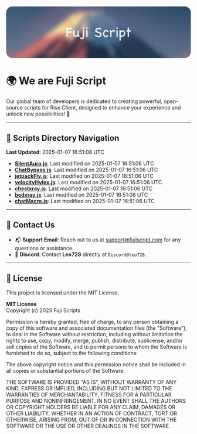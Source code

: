 ![Banner](.github/b.webp)

# 🌍 **We are Fuji Script**

Our global team of developers is dedicated to creating powerful, open-source scripts for Rise Client, designed to enhance your experience and unlock new possibilities! 🌟

---
<!-- SCRIPTS_NAVIGATION_START -->
## 📂 **Scripts Directory Navigation**

**Last Updated**: 2025-01-07 16:51:08 UTC

- **[SilentAura.js](scripts/SilentAura.js)**: Last modified on 2025-01-07 16:51:06 UTC
- **[ChatBypass.js](scripts/ChatBypass.js)**: Last modified on 2025-01-07 16:51:06 UTC
- **[jetpackFly.js](scripts/jetpackFly.js)**: Last modified on 2025-01-07 16:51:06 UTC
- **[velocityHylex.js](scripts/velocityHylex.js)**: Last modified on 2025-01-07 16:51:06 UTC
- **[chestxray.js](scripts/chestxray.js)**: Last modified on 2025-01-07 16:51:06 UTC
- **[bedxray.js](scripts/bedxray.js)**: Last modified on 2025-01-07 16:51:06 UTC
- **[chatMacro.js](scripts/chatMacro.js)**: Last modified on 2025-01-07 16:51:06 UTC

<!-- SCRIPTS_NAVIGATION_END -->

---

## 💬 **Contact Us**  
- 📬 **Support Email**: Reach out to us at [support@fujiscript.com](mailto:support@fujiscript.com) for any questions or assistance.  
- 💬 **Discord**: Contact **Leo728** directly at `Discord@leo728`.

---

## 📜 **License**

This project is licensed under the MIT License.  

**MIT License**  
Copyright (c) 2023 Fuji Scripts  

Permission is hereby granted, free of charge, to any person obtaining a copy of this software and associated documentation files (the "Software"), to deal in the Software without restriction, including without limitation the rights to use, copy, modify, merge, publish, distribute, sublicense, and/or sell copies of the Software, and to permit persons to whom the Software is furnished to do so, subject to the following conditions:  

The above copyright notice and this permission notice shall be included in all copies or substantial portions of the Software.  

THE SOFTWARE IS PROVIDED "AS IS", WITHOUT WARRANTY OF ANY KIND, EXPRESS OR IMPLIED, INCLUDING BUT NOT LIMITED TO THE WARRANTIES OF MERCHANTABILITY, FITNESS FOR A PARTICULAR PURPOSE AND NONINFRINGEMENT. IN NO EVENT SHALL THE AUTHORS OR COPYRIGHT HOLDERS BE LIABLE FOR ANY CLAIM, DAMAGES OR OTHER LIABILITY, WHETHER IN AN ACTION OF CONTRACT, TORT OR OTHERWISE, ARISING FROM, OUT OF OR IN CONNECTION WITH THE SOFTWARE OR THE USE OR OTHER DEALINGS IN THE SOFTWARE.  
